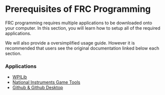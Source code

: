 # Prerequisites of FRC Programming

FRC programming requires multiple applications to be downloaded onto your computer. In this section, you will learn how to setup all of the required applications.

We will also provide a oversimplified usage guide. However it is recommended that users see the original documentation linked below each section. 

### Applications

- [WPILib](./2_wpilib.md)
- [National Instruments Game Tools](./3_national_instruments._and_simple_robot_connection.md)
- [Github & Github Desktop](./4_Version_Control_intro.md)
